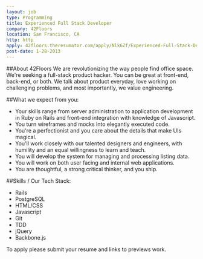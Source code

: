 ```yaml
---
layout: job
type: Programming
title: Experienced Full Stack Developer
company: 42Floors
location: San Francisco, CA
http: http
apply: 42floors.theresumator.com/apply/Nlk6Zf/Experienced-Full-Stack-Developer.html?utm_source=workcreative.net
post-date: 1-28-2013
---
```


##About 42Floors
We are revolutionizing the way people find office space. We're seeking a full-stack product hacker. You can be great at front-end, back-end, or both. We talk about product everyday, love working on challenging problems, and most importantly, we value engineering.

##What we expect from you:

* Your skills range from server administration to application development in Ruby on Rails and front-end integration with knowledge of Javascript.
* You turn wireframes and mocks into elegantly executed code.
* You're a perfectionist and you care about the details that make UIs magical.
* You'll work closely with our talented designers and engineers, with humility and an equal willingness to learn and teach.
* You will develop the system for managing and processing listing data.
* You will work on both user facing and internal web applications.
* You are thoughtful, a strong critical thinker, and you ship.

##Skills / Our Tech Stack:

* Rails
* PostgreSQL
* HTML/CSS
* Javascript
* Git
* TDD
* jQuery
* Backbone.js


To apply please submit your resume and links to previews work.